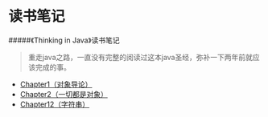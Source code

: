 读书笔记
============================

#####《Thinking in Java》读书笔记
> 重走java之路，一直没有完整的阅读过这本java圣经，弥补一下两年前就应该完成的事。


* [Chapter1（对象导论）](https://github.com/codehehe/note/blob/master/ThinkingInJava/Chapter1(%E5%AF%B9%E8%B1%A1%E5%AF%BC%E8%AE%BA).md) 
* [Chapter2（一切都是对象）](https://github.com/codehehe/note/blob/master/ThinkingInJava/Chapter2(%E4%B8%80%E5%88%87%E9%83%BD%E6%98%AF%E5%AF%B9%E8%B1%A1).md) 
* [Chapter12（字符串）](https://github.com/codehehe/note/blob/master/ThinkingInJava/Chapter12.md) 
